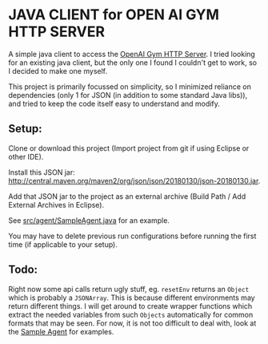 # JAVA CLIENT for OPEN AI GYM HTTP SERVER
A simple java client to access the <a href="https://github.com/openai/gym-http-api">OpenAI Gym HTTP Server</a>. I tried looking for an existing java client, but the only one I found I couldn't get to work, so I decided to make one myself. 

This project is primarily focussed on simplicity, so I minimized reliance on dependencies (only 1 for JSON (in addition to some standard Java libs)), and tried to keep the code itself easy to understand and modify.

## Setup:
Clone or download this project (Import project from git if using Eclipse or other IDE).

Install this JSON jar: <a>http://central.maven.org/maven2/org/json/json/20180130/json-20180130.jar</a>.

Add that JSON jar to the project as an external archive (Build Path / Add External Archives in Eclipse).

See <a href="https://github.com/Ryan-Amaral/working-gym-java-client/blob/master/src/agent/SampleAgent.java">src/agent/SampleAgent.java</a> for an example.

You may have to delete previous run configurations before running the first time (if applicable to your setup).

## Todo:
Right now some api calls return ugly stuff, eg. ```resetEnv``` returns an ```Object``` which is probably a ```JSONArray```. This is because different environments may return different things. I will get around to create wrapper functions which extract the needed variables from such ```Objects``` automatically for common formats that may be seen. For now, it is not too difficult to deal with, look at the <a href="https://github.com/Ryan-Amaral/working-gym-java-client/blob/master/src/agent/SampleAgent.java">Sample Agent</a> for examples.
